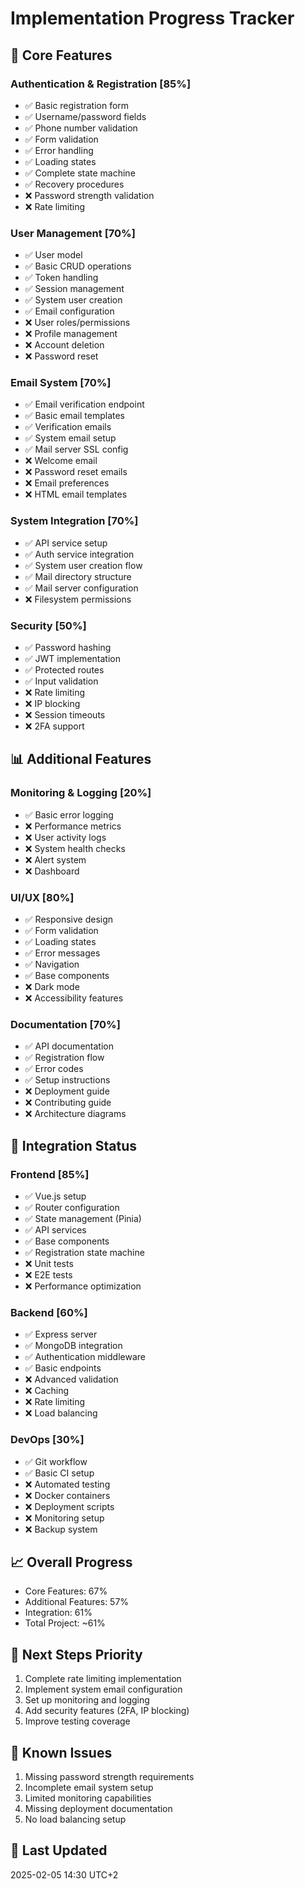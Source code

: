 # Implementation Progress Tracker

## 🚀 Core Features

### Authentication & Registration [85%]
- ✅ Basic registration form
- ✅ Username/password fields
- ✅ Phone number validation
- ✅ Form validation
- ✅ Error handling
- ✅ Loading states
- ✅ Complete state machine
- ✅ Recovery procedures
- ❌ Password strength validation
- ❌ Rate limiting

### User Management [70%]
- ✅ User model
- ✅ Basic CRUD operations
- ✅ Token handling
- ✅ Session management
- ✅ System user creation
- ✅ Email configuration
- ❌ User roles/permissions
- ❌ Profile management
- ❌ Account deletion
- ❌ Password reset

### Email System [70%]
- ✅ Email verification endpoint
- ✅ Basic email templates
- ✅ Verification emails
- ✅ System email setup
- ✅ Mail server SSL config
- ❌ Welcome email
- ❌ Password reset emails
- ❌ Email preferences
- ❌ HTML email templates

### System Integration [70%]
- ✅ API service setup
- ✅ Auth service integration
- ✅ System user creation flow
- ✅ Mail directory structure
- ✅ Mail server configuration
- ❌ Filesystem permissions

### Security [50%]
- ✅ Password hashing
- ✅ JWT implementation
- ✅ Protected routes
- ✅ Input validation
- ❌ Rate limiting
- ❌ IP blocking
- ❌ Session timeouts
- ❌ 2FA support

## 📊 Additional Features

### Monitoring & Logging [20%]
- ✅ Basic error logging
- ❌ Performance metrics
- ❌ User activity logs
- ❌ System health checks
- ❌ Alert system
- ❌ Dashboard

### UI/UX [80%]
- ✅ Responsive design
- ✅ Form validation
- ✅ Loading states
- ✅ Error messages
- ✅ Navigation
- ✅ Base components
- ❌ Dark mode
- ❌ Accessibility features

### Documentation [70%]
- ✅ API documentation
- ✅ Registration flow
- ✅ Error codes
- ✅ Setup instructions
- ❌ Deployment guide
- ❌ Contributing guide
- ❌ Architecture diagrams

## 🔄 Integration Status

### Frontend [85%]
- ✅ Vue.js setup
- ✅ Router configuration
- ✅ State management (Pinia)
- ✅ API services
- ✅ Base components
- ✅ Registration state machine
- ❌ Unit tests
- ❌ E2E tests
- ❌ Performance optimization

### Backend [60%]
- ✅ Express server
- ✅ MongoDB integration
- ✅ Authentication middleware
- ✅ Basic endpoints
- ❌ Advanced validation
- ❌ Caching
- ❌ Rate limiting
- ❌ Load balancing

### DevOps [30%]
- ✅ Git workflow
- ✅ Basic CI setup
- ❌ Automated testing
- ❌ Docker containers
- ❌ Deployment scripts
- ❌ Monitoring setup
- ❌ Backup system

## 📈 Overall Progress
- Core Features: 67%
- Additional Features: 57%
- Integration: 61%
- Total Project: ~61%

## 🎯 Next Steps Priority
1. Complete rate limiting implementation
2. Implement system email configuration
3. Set up monitoring and logging
4. Add security features (2FA, IP blocking)
5. Improve testing coverage

## 🚨 Known Issues
1. Missing password strength requirements
2. Incomplete email system setup
3. Limited monitoring capabilities
4. Missing deployment documentation
5. No load balancing setup

## 📅 Last Updated
2025-02-05 14:30 UTC+2
